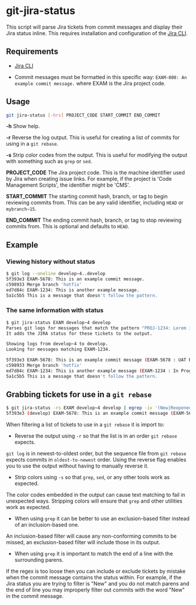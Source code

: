 # git-jira-status

This script will parse Jira tickets from commit messages and display their Jira
status inline. This requires installation and configuration of the
[Jira CLI](https://github.com/foxythemes/jira-cli).

## Requirements

* [Jira CLI](https://github.com/foxythemes/jira-cli)

* Commit messages must be formatted in this specific way:
`EXAM-000: An example commit message.` where EXAM is the Jira project code.

## Usage

```sh
git jira-status [-hrs] PROJECT_CODE START_COMMIT END_COMMIT
```

**-h** Show help.

**-r** Reverse the log output. This is useful for creating a list of commits for
using in a `git rebase`.

**-s** Strip color codes from the output. This is useful for modifying the
output with something such as `grep` or `sed`.

**PROJECT_CODE** The Jira project code. This is the machine identifier used by
Jira when creating issue links. For example, if the project is
'Code Management Scripts', the identifier might be 'CMS'.

**START_COMMIT** The starting commit hash, branch, or tag to begin reviewing
commits from. This can be any valid identifier, including `HEAD` or
`mybranch~15`.

**END_COMMIT** The ending commit hash, branch, or tag to stop reviewing commits
from. This is optional and defaults to `HEAD`.

## Example

### Viewing history without status

```sh
$ git log --oneline develop~4..develop
5f393e3 EXAM-5678: This is an example commit message.
c598933 Merge branch 'hotfix'
ed7d84c EXAM-1234: This is another example message.
5a1c5b5 This is a message that doesn't follow the pattern.
```

### The same information with status

```sh
$ git jira-status EXAM develop~4 develop
Parses git logs for messages that match the pattern "PROJ-1234: Lorem ipsum..."
It adds the JIRA status for these tickets to the output.

Showing logs from develop~4 to develop.
Looking for messages matching EXAM-1234.

5f393e3 EXAM-5678: This is an example commit message (EXAM-5678 : UAT Release Queue).
c598933 Merge branch 'hotfix'
ed7d84c EXAM-1234: This is another example message (EXAM-1234 : In Progress)
5a1c5b5 This is a message that doesn't follow the pattern.
```

## Grabbing tickets for use in a `git rebase`

```sh
$ git jira-status -rs EXAM develop~4 develop | egrep -iv '(New|Reopened|In Progress|QA|Ready for QA|Code review)\)$'
5f393e3 (develop) EXAM-5678: This is an example commit message (EXAM-5678 : UAT Release Queue).
```

When filtering a list of tickets to use in a `git rebase` it is import to:

* Reverse the output using `-r` so that the list is in an order `git rebase`
expects.

`git log` is in newest-to-oldest order, but the sequence file from `git rebase`
expects commits in `oldest-to-newest` order. Using the reverse flag enables you
to use the output without having to manually reverse it.

* Strip colors using `-s` so that `grep`, `sed`, or any other tools work as
expected.

The color codes embedded in the output can cause text matching to fail in
unexpected ways. Stripping colors will ensure that `grep` and other utilities
work as expected.

* When using `grep` it can be better to use an exclusion-based filter instead of
an inclusion-based one.

An inclusion-based filter will cause any non-conforming commits to be missed, an
exclusion-based filter will include those in its output.

* When using `grep` it is important to match the end of a line with the
surrounding parens.

If the regex is too loose then you can include or exclude tickets by mistake
when the commit message contains the status within. For example, if the Jira
status you are trying to filter is "New" and you do not match parens and the
end of line you may improperly filter out commits with the word "New" in the
commit message.
